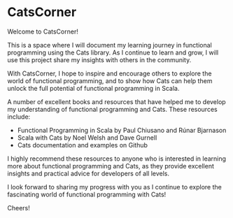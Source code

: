 # CatsCorner

Welcome to CatsCorner!

This is a space where I will document my learning journey in functional programming using the Cats library. As I continue to learn and grow, I will use this project share my insights with others in the community.

With CatsCorner, I hope to inspire and encourage others to explore the world of functional programming, and to show how Cats can help them unlock the full potential of functional programming in Scala.

A number of excellent books and resources that have helped me to develop my understanding of functional programming and Cats. These resources include:

- Functional Programming in Scala by Paul Chiusano and Rúnar Bjarnason
- Scala with Cats by Noel Welsh and Dave Gurnell
- Cats documentation and examples on Github

I highly recommend these resources to anyone who is interested in learning more about functional programming and Cats, as they provide excellent insights and practical advice for developers of all levels.

I look forward to sharing my progress with you as I continue to explore the fascinating world of functional programming with Cats!

Cheers!

